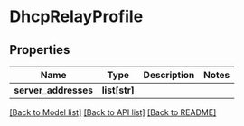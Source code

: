 # DhcpRelayProfile

## Properties
Name | Type | Description | Notes
------------ | ------------- | ------------- | -------------
**server_addresses** | **list[str]** |  | 

[[Back to Model list]](../README.md#documentation-for-models) [[Back to API list]](../README.md#documentation-for-api-endpoints) [[Back to README]](../README.md)

